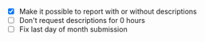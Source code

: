 - [x] Make it possible to report with or without descriptions
- [ ] Don't request descriptions for 0 hours
- [ ] Fix last day of month submission